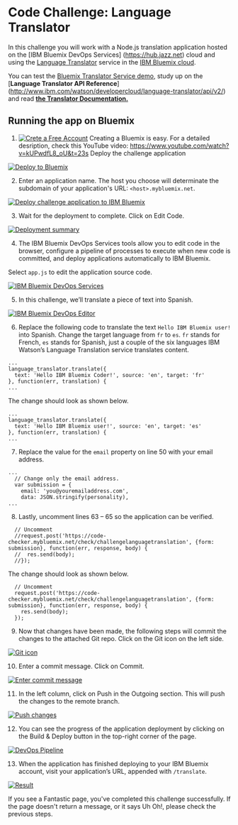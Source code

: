 # Code Challenge: Language Translator
In this challenge you will work with a Node.js translation application hosted on the [IBM Bluemix DevOps Services] (https://hub.jazz.net) cloud and using the [Language Translator](https://www.ibm.com/watson/developercloud/language-translator.html) service in the [IBM Bluemix cloud](https://bluemix.net/). 

You can test the [Bluemix Translator Service demo](https://language-translator-demo.mybluemix.net/), study up on the [**Language Translator API Reference**] (http://www.ibm.com/watson/developercloud/language-translator/api/v2/) and read [**the Translator Documentation.**](http://www.ibm.com/watson/developercloud/doc/language-translator/) 

## Running the app on Bluemix
1. [![Crete a Free Account](./img/createaccount.png)](./img/createaccount.png)
Creating a Bluemix is easy. For a detailed desription, check this YouTube video: https://www.youtube.com/watch?v=kUPwdfL8_oU&t=23s 
Deploy the challenge application

 [![Deploy to Bluemix](https://bluemix.net/deploy/button.png)](https://bluemix.net/deploy?repository=https://github.com/bluemix-code-challenge/challenge-languagetranslation.git)

2. Enter an application name. The host you choose will determinate the subdomain of your application's URL: `<host>.mybluemix.net`.

  [![Deploy challenge application to IBM Bluemix](./img/deploy.png)](./img/deploy.png)

3. Wait for the deployment to complete. Click on Edit Code.

  [![Deployment summary](./img/deploymentsummary.png)](./img/deploymentsummary.png)

4. The IBM Bluemix DevOps Services tools allow you to edit code in the browser, configure a pipeline of processes to execute when new code is committed, and deploy applications automatically to IBM Bluemix.

  Select `app.js` to edit the application source code.

  [![IBM Bluemix DevOps Services](./img/devops.png)](./img/devops.png)

5. In this challenge, we’ll translate a piece of text into Spanish.

  [![IBM Bluemix DevOps Editor](./img/editor.png)](./img/editor.png)

6. Replace the following code to translate the text `Hello IBM Bluemix user!` into Spanish. Change the target language from `fr` to `es`. `fr` stands for French, `es` stands for Spanish, just a couple of the six languages IBM Watson’s Language Translation service translates content.


  ```
  ...
  language_translator.translate({
    text: 'Hello IBM Bluemix Coder!', source: 'en', target: 'fr'
  }, function(err, translation) {
  ...
  ```

  The change should look as shown below.

  ```
  ...
  language_translator.translate({
    text: 'Hello IBM Bluemix user!', source: 'en', target: 'es'
  }, function(err, translation) {
  ...
  ```


7. Replace the value for the `email` property on line 50 with your email address.
  ```
  ...
    // Change only the email address.
    var submission = {
      email: 'you@youremailaddress.com',
      data: JSON.stringify(personality),
  ...
  ```

8. Lastly, uncomment lines 63 – 65 so the application can be verified.

  ```
    // Uncomment
    //request.post('https://code-checker.mybluemix.net/check/challengelanguagetranslation', {form: submission}, function(err, response, body) {
    //  res.send(body);
    //});
  ```

  The change should look as shown below.

  ```
    // Uncomment
    request.post('https://code-checker.mybluemix.net/check/challengelanguagetranslation', {form: submission}, function(err, response, body) {
      res.send(body);
    });
  ```

9. Now that changes have been made, the following steps will commit the changes to the attached Git repo. Click on the Git icon on the left side.

  [![Git icon](./img/giticon.png)](./img/giticon.png)

10. Enter a commit message. Click on Commit.

  [![Enter commit message](./img/commit.png)](./img/commit.png)

11. In the left column, click on Push in the Outgoing section. This will push the changes to the remote branch.

  [![Push changes](./img/push.png)](./img/push.png)

12. You can see the progress of the application deployment by clicking on the Build & Deploy button in the top-right corner of the page.

  [![DevOps Pipeline](./img/pipeline.png)](./img/pipeline.png)

13. When the application has finished deploying to your IBM Bluemix account, visit your application’s URL, appended with `/translate`.

  [![Result](./img/result.png)](./img/result.png)

  If you see a Fantastic page, you've completed this challenge successfully. If the page doesn't return a message, or it says Uh Oh!, please check the previous steps.
